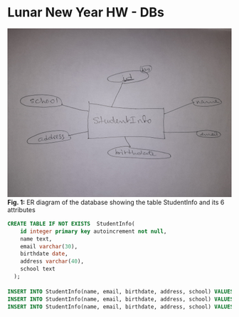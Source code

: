 # Lunar New Year HW - DBs
![alt text](LunarERdiagram.jpg) <br>
**Fig. 1:** ER diagram of the database showing the table StudentInfo and its 6 attributes <br>
```sql
CREATE TABLE IF NOT EXISTS  StudentInfo(
    id integer primary key autoincrement not null,
    name text,
    email varchar(30),
    birthdate date,
    address varchar(40),
    school text
  );

INSERT INTO StudentInfo(name, email, birthdate, address, school) VALUES('Carlos', 'carlosb@gmail.com', '2009-02-09', '23 something street','Lake School');
INSERT INTO StudentInfo(name, email, birthdate, address, school) VALUES('Marie', 'mariera@gmail.com', '1995-06-11', '9 this street','St. Louis School');
INSERT INTO StudentInfo(name, email, birthdate, address, school) VALUES('Bob', 'bobob@gmail.com', '2001-05-10', '56 blabla av.','Westhigh School')
```

